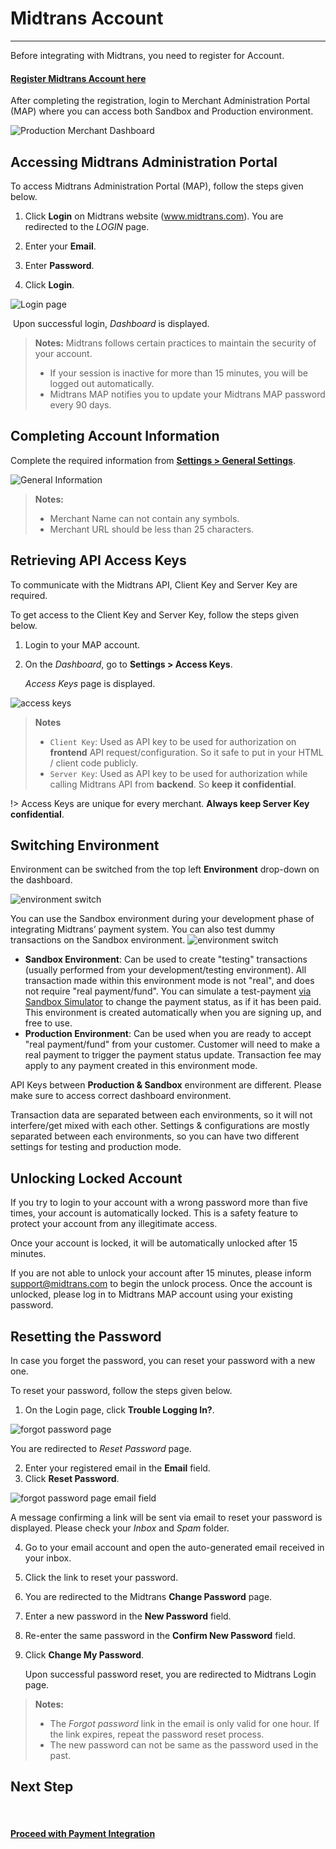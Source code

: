 # Midtrans Account
<hr>

Before integrating with Midtrans, you need to register for Account.

<div class="my-card">

#### [Register Midtrans Account here](https://account.midtrans.com/register)
</div>

After completing the registration, login to Merchant Administration Portal (MAP) where you can access both Sandbox and Production environment.

![Production Merchant Dashboard](./../../asset/image/production-map.png)

## Accessing Midtrans Administration Portal

To access Midtrans Administration Portal (MAP), follow the steps given below.

1. Click **Login** on Midtrans website (www.midtrans.com).
   You are redirected to the *LOGIN* page.
2. Enter your **Email**.
3. Enter **Password**.

4. Click **Login**.

![Login page](./../../asset/image/snap-prep-login-page-url.png)

​	Upon successful login, *Dashboard* is displayed.

> **Notes:** Midtrans follows certain practices to maintain the security of your account.
>
> * If your session is inactive for more than 15 minutes, you will be logged out automatically.
> * Midtrans MAP notifies you to update your Midtrans MAP password every 90 days.

## Completing Account Information

Complete the required information from [**Settings > General Settings**](https://dashboard.sandbox.midtrans.com/settings/general_info).

![General Information](./../../asset/image/snap-prep-general-setting.png)

> **Notes:**
>
> * Merchant Name can not contain any symbols.
> * Merchant URL should be less than 25 characters.

## Retrieving API Access Keys

To communicate with the Midtrans API, Client Key and Server Key are required.

To get access to the Client Key and Server Key, follow the steps given below.

1. Login to your MAP account.

2. On the *Dashboard*, go to **Settings > Access Keys**.

   *Access Keys* page is displayed.

![access keys](./../../asset/image/snap-prep-access-keys.png)

> **Notes**
>
> - `Client Key`: Used as API key to be used for authorization on **frontend** API request/configuration. So it safe to put in your HTML / client code publicly.
> - `Server Key`: Used as API key to be used for authorization while calling Midtrans API from **backend**. So **keep it confidential**.

!> Access Keys are unique for every merchant. **Always keep Server Key confidential**.

## Switching Environment
Environment can be switched from the top left **Environment** drop-down on the dashboard.

![environment switch](./../../asset/image/snap-prep-env-switch.png ':size=300')

You can use the Sandbox environment during your development phase of integrating Midtrans’ payment system. You can also test dummy transactions on the Sandbox environment.
![environment switch](./../../asset/image/snap-prep-env-diff.jpg ':size=400')

- **Sandbox Environment**: Can be used to create "testing" transactions (usually performed from your development/testing environment). All transaction made within this environment mode is not "real", and does not require "real payment/fund". You can simulate a test-payment [via Sandbox Simulator](/en/technical-reference/sandbox-test.md) to change the payment status, as if it has been paid. This environment is created automatically when you are signing up, and free to use.
- **Production Environment**: Can be used when you are ready to accept "real payment/fund" from your customer. Customer will need to make a real payment to trigger the payment status update. Transaction fee may apply to any payment created in this environment mode.

API Keys between **Production & Sandbox** environment are different. Please make sure to access correct dashboard environment. 

Transaction data are separated between each environments, so it will not interfere/get mixed with each other. Settings & configurations are mostly separated between each environments, so you can have two different settings for testing and production mode.

## Unlocking Locked Account

If you try to login to your account with a wrong password more than five times, your account is automatically locked. This is a safety feature to protect your account from any illegitimate access.

Once your account is locked, it will be automatically unlocked after 15 minutes. 

If you are not able to unlock your account after 15 minutes, please inform support@midtrans.com to begin the unlock process. Once the account is unlocked, please log in to Midtrans MAP account using your existing password.

## Resetting the Password

In case you forget the password, you can reset your password with a new one.

To reset your password, follow the steps given below.

1. On the Login page, click **Trouble Logging In?**.

![forgot password page](./../../asset/image/snap-prep-login-page.png ':size=300')

You are redirected to *Reset Password* page.

2. Enter your registered email in the **Email** field.
3. Click **Reset Password**.

![forgot password page email field](./../../asset/image/snap-prep-reset-password.png ':size=300')

A message confirming a link will be sent via email to reset your password is displayed. Please check your *Inbox* and *Spam* folder.

4. Go to your email account and open the auto-generated email received in your inbox.

5. Click the link to reset your password.

6. You are redirected to the Midtrans **Change Password** page.

7. Enter a new password in the **New Password** field.

8. Re-enter the same password in the **Confirm New Password** field.

9. Click **Change My Password**.

   Upon successful password reset, you are redirected to Midtrans Login page.


> **Notes:**
>
> - The *Forgot password* link in the email is only valid for one hour. If the link expires, repeat the password reset process.
> - The new password can not be same as the password used in the past.


## Next Step
<br>

<div class="my-card">

#### [Proceed with Payment Integration](/en/payments/overview.md)
</div>
